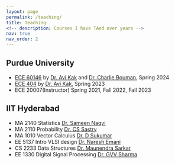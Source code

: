 ```yaml
---
layout: page
permalink: /teaching/
title: Teaching
<!-- description: Courses I have TAed over years -->
nav: true
nav_order: 2
---
```

## Purdue University

* [ECE 60146](https://engineering.purdue.edu/DeepLearn/) by [Dr. Avi Kak](https://engineering.purdue.edu/kak/) and [Dr. Charlie Bouman](https://engineering.purdue.edu/~bouman/), Spring 2024
* [ECE 404](https://engineering.purdue.edu/ece404/) by [Dr. Avi Kak](https://engineering.purdue.edu/kak/), Spring 2023
* ECE 20007(Instructor) Spring 2021, Fall 2022, Fall 2023

## IIT Hyderabad
* MA 2140 Statistics [Dr. Sameen Naqvi](https://www.iith.ac.in/math/sameen/)
* MA 2110 Probability [Dr. CS Sastry](https://people.iith.ac.in/csastry/index.html)
* MA 1010 Vector Calculus [Dr. D Sukumar](https://www.iith.ac.in/math/suku/)
* EE 5137 Intro VLSI design [Dr. Naresh Emani](https://people.iith.ac.in/nke/)
* CS 2233 Data Structures [Dr. Maunendra Sarkar](https://people.iith.ac.in/maunendra/)
* EE 1330 Digital Signal Processing [Dr. GVV Sharma](https://people.iith.ac.in/gadepall/)

